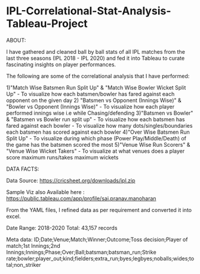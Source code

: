 # IPL-Correlational-Stat-Analysis-Tableau-Project
ABOUT:

I have gathered and cleaned ball by ball stats of all IPL matches from the last three seasons (IPL 2018 - IPL 2020) and fed it into Tableau to curate fascinating insights on player performances. 

The following are some of the correlational analysis that I have performed:

1)"Match Wise Batsmen Run Split Up" & "Match Wise Bowler Wicket Split Up" 
    - To visualize how each batsmen/bowler has fared against each opponent on the given day
2) "Batsmen vs Opponent (Innings Wise)" & "Bowler vs Opponent (Innings Wise)"
	- To visualize how each player performed innings wise i.e while Chasing/defending
3)"Batsmen vs Bowler" & "Batsmen vs Bowler run split up"
	- To visualize how each batsmen has fared against each bowler 
	- To visualize how many dots/singles/boundaries each batsmen has scored against each bowler
4)"Over Wise Batsmen Run Split Up" 
	- To visualize during which phase (Power Play/Middle/Death) of the game has the batsmen scored the most
5)"Venue Wise Run Scorers" & "Venue Wise Wicket Takers" 
	- To visualize at what venues does a player score maximum runs/takes maximum wickets	
	
DATA FACTS:

Data Source: https://cricsheet.org/downloads/ipl.zip

Sample Viz also Available here : https://public.tableau.com/app/profile/sai.pranav.manoharan

From the YAML files, I refined data as per requirement and converted it into excel. 

Date Range: 2018-2020
Total: 43,157 records

Meta data:
ID;Date;Venue;Match;Winner;Outcome;Toss	decision;Player of match;1st Innings;2nd Innings;Innings;Phase;Over;Ball;batsman;batsman_run;Strike rate;bowler;player_out;kind;fielders;extra_run;byes;legbyes;noballs;wides;total;non_striker
